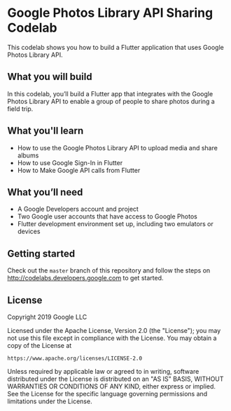 # Google Photos Library API Sharing Codelab

This codelab shows you how to build a Flutter application that uses Google Photos Library API.

## What you will build

In this codelab, you’ll build a Flutter app that integrates with the Google Photos Library API to 
enable a group of people to share photos during a field trip. 

## What you'll learn

* How to use the Google Photos Library API to upload media and share albums
* How to use Google Sign-In in Flutter
* How to Make Google API calls from Flutter

## What you’ll need

* A Google Developers account and project
* Two Google user accounts that have access to Google Photos
* Flutter development environment set up, including two emulators or devices


## Getting started

Check out the `master` branch of this repository and follow the steps on 
http://codelabs.developers.google.com to get started.

## License

Copyright 2019 Google LLC

Licensed under the Apache License, Version 2.0 (the "License");
you may not use this file except in compliance with the License.
You may obtain a copy of the License at

    https://www.apache.org/licenses/LICENSE-2.0

Unless required by applicable law or agreed to in writing, software
distributed under the License is distributed on an "AS IS" BASIS,
WITHOUT WARRANTIES OR CONDITIONS OF ANY KIND, either express or implied.
See the License for the specific language governing permissions and
limitations under the License.